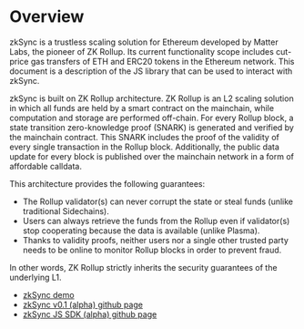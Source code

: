 # Overview

zkSync is a trustless scaling solution for Ethereum developed by Matter Labs, the pioneer of ZK Rollup. Its current functionality scope includes cut-price gas transfers of ETH and ERC20 tokens in the Ethereum network. This document is a description of the JS library that can be used to interact with zkSync. 

zkSync is built on ZK Rollup architecture. ZK Rollup is an L2 scaling solution in which all funds are held by a smart contract on the mainchain, while computation and storage are performed off-chain. For every Rollup block, a state transition zero-knowledge proof (SNARK) is generated and verified by the mainchain contract. This SNARK includes the proof of the validity of every single transaction in the Rollup block. Additionally, the public data update for every block is published over the mainchain network in a form of affordable calldata.

This architecture provides the following guarantees:

- The Rollup validator(s) can never corrupt the state or steal funds (unlike traditional Sidechains).
- Users can always retrieve the funds from the Rollup even if validator(s) stop cooperating because the data is available (unlike Plasma).
- Thanks to validity proofs, neither users nor a single other trusted party needs to be online to monitor Rollup blocks in order to prevent fraud.

In other words, ZK Rollup strictly inherits the security guarantees of the underlying L1.

  - <a href='https://demo.zksync.dev/'>zkSync demo</a>
  - <a href='https://github.com/matter-labs/zksync'>zkSync v0.1 (alpha) github page</a>
  - <a href='https://github.com/matter-labs/zksync/tree/master/js/zksync.js'>zkSync JS SDK (alpha) github page</a>
